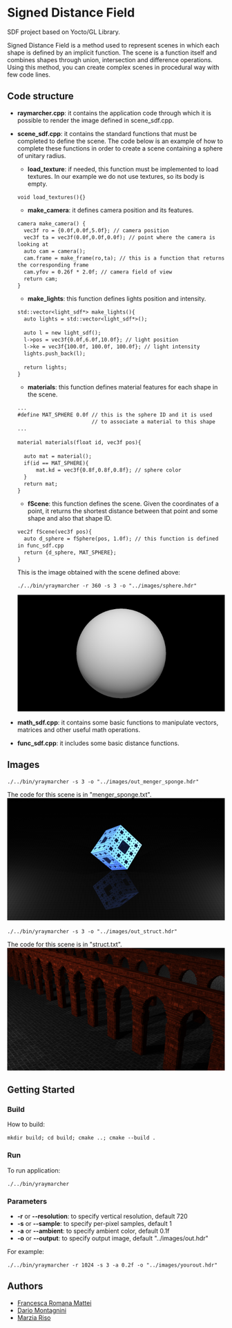 # Signed Distance Field

SDF project based on Yocto/GL Library.

Signed Distance Field is a method used to represent scenes in which each shape is defined by an implicit function. 
The scene is a function itself and combines shapes through union, intersection and difference operations. 
Using this method, you can create complex scenes in procedural way with few code lines. 

## Code structure

- **raymarcher.cpp**:
it contains the application code through which it is possible to render the image defined in scene_sdf.cpp.
- **scene_sdf.cpp**:
it contains the standard functions that must be completed to define the scene. The code below is an example of how to complete these functions in order to create a scene containing a sphere of unitary radius.
  - **load_texture**:
if needed, this function must be implemented to load textures.
In our example we do not use textures, so its body is empty.
  ``` shell
  void load_textures(){}
  ```
  - **make_camera**:
it defines camera position and its features.
  ``` shell
  camera make_camera() {
    vec3f ro = {0.0f,0.0f,5.0f}; // camera position
    vec3f ta = vec3f(0.0f,0.0f,0.0f); // point where the camera is looking at
    auto cam = camera();
    cam.frame = make_frame(ro,ta); // this is a function that returns the corresponding frame
    cam.yfov = 0.26f * 2.0f; // camera field of view
    return cam; 
  }
  ```
  - **make_lights**:
this function defines lights position and intensity.
  ``` shell
  std::vector<light_sdf*> make_lights(){
    auto lights = std::vector<light_sdf*>();

    auto l = new light_sdf();
    l->pos = vec3f{0.0f,6.0f,10.0f}; // light position
    l->ke = vec3f{100.0f, 100.0f, 100.0f}; // light intensity
    lights.push_back(l);
    
    return lights;
  }
  ```
  - **materials**:
this function defines material features for each shape in the scene.
  ``` shell
  ...
  #define MAT_SPHERE 0.0f // this is the sphere ID and it is used
                          // to associate a material to this shape
  ...
  
  material materials(float id, vec3f pos){

    auto mat = material();
    if(id == MAT_SPHERE){
        mat.kd = vec3f{0.8f,0.8f,0.8f}; // sphere color
    }
    return mat;
  }
  ```
  - **fScene**:
this function defines the scene.
Given the coordinates of a point, it returns the shortest distance between that point and some shape and also that shape ID.
  ``` shell
  vec2f fScene(vec3f pos){
    auto d_sphere = fSphere(pos, 1.0f); // this function is defined in func_sdf.cpp
    return {d_sphere, MAT_SPHERE};
  }
  ```
  
  This is the image obtained with the scene defined above:
  ``` shell
  ./../bin/yraymarcher -r 360 -s 3 -o "../images/sphere.hdr"
  ```
  ![Image](images/sphere.png)
  
- **math_sdf.cpp**:
it contains some basic functions to manipulate vectors, matrices and other useful math operations.
- **func_sdf.cpp**:
it includes some basic distance functions.

## Images
``` shell
./../bin/yraymarcher -s 3 -o "../images/out_menger_sponge.hdr"
```
The code for this scene is in "menger_sponge.txt".
![Image](images/out_menger_sponge.png)

``` shell
./../bin/yraymarcher -s 3 -o "../images/out_struct.hdr"
```
The code for this scene is in "struct.txt".
![Image](images/out_struct.png)

## Getting Started

### Build
How to build:
``` shell
mkdir build; cd build; cmake ..; cmake --build .
```

### Run
To run application:
``` shell
./../bin/yraymarcher
```

### Parameters
- **-r** or **--resolution**: to specify vertical resolution, default 720
- **-s** or **--sample**: to specify per-pixel samples, default 1
- **-a** or **--ambient**: to specify ambient color, default 0.1f
- **-o** or **--output**: to specify output image, default "../images/out.hdr"

For example:
``` shell
./../bin/yraymarcher -r 1024 -s 3 -a 0.2f -o "../images/yourout.hdr"
```

## Authors
* [Francesca Romana Mattei](https://github.com/francescaromana)
* [Dario Montagnini](https://github.com/dariomontagnini)
* [Marzia Riso](https://github.com/MarziaRiso)

